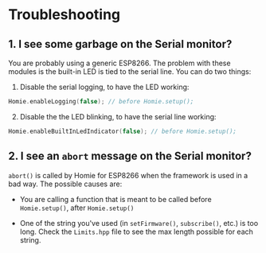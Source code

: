 # Troubleshooting

## 1. I see some garbage on the Serial monitor?

You are probably using a generic ESP8266. The problem with these modules is the built-in LED is tied to the serial line. You can do two things:

1. Disable the serial logging, to have the LED working:
```c++
Homie.enableLogging(false); // before Homie.setup();
```
2. Disable the the LED blinking, to have the serial line working:
```c++
Homie.enableBuiltInLedIndicator(false); // before Homie.setup();
```

## 2. I see an `abort` message on the Serial monitor?

`abort()` is called by Homie for ESP8266 when the framework is used in a bad way. The possible causes are:

* You are calling a function that is meant to be called before `Homie.setup()`, after `Homie.setup()`

* One of the string you've used (in `setFirmware()`, `subscribe()`, etc.) is too long. Check the `Limits.hpp` file to see the max length possible for each string.
